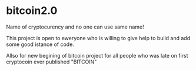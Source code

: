 bitcoin2.0
==========

Name of cryptocurency and no one can use same name!

This project is open to eweryone who is willing to give help to build and add some good istance of code.

Allso for new begining of bitcoin project for all people who was late on first cryptocoin ever published "BITCOIN"







